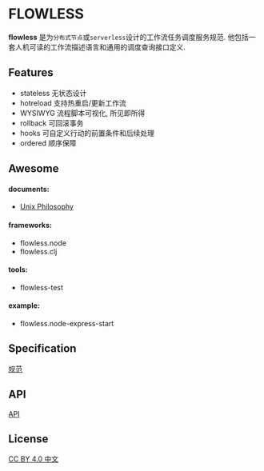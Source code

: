FLOWLESS
===

**flowless** 是为`分布式节点`或`serverless`设计的工作流任务调度服务规范. 他包括一套人机可读的工作流描述语言和通用的调度查询接口定义.

Features
---
- stateless 无状态设计
- hotreload 支持热重启/更新工作流
- WYSIWYG 流程脚本可视化, 所见即所得
- rollback 可回滚事务
- hooks 可自定义行动的前置条件和后续处理
- ordered 顺序保障


Awesome
---
#### documents:
- [Unix Philosophy](http://www.faqs.org/docs/artu/ch01s06.html)

#### frameworks:
- flowless.node
- flowless.clj

#### tools:
- flowless-test

#### example:
- flowless.node-express-start


Specification
---
[规范]('./doc/specification')


API
---
[API]('./doc/API')


License
---
[CC BY 4.0 中文](https://creativecommons.org/licenses/by/4.0/deed.zh)
